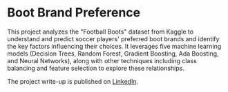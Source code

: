 # Boot Brand Preference
This project analyzes the "Football Boots" dataset  from Kaggle to understand and predict soccer players' preferred boot brands and identify the key factors influencing their choices.
It leverages five machine learning models (Decision Trees, Random Forest, Gradient Boosting, Ada Boosting, and Neural Networks), along with other techniques including class balancing and feature selection to explore these relationships.

The project write-up is published on [LinkedIn](https://www.linkedin.com/in/gaelmotahernandez/details/projects/1731117948171/single-media-viewer/?profileId=ACoAAD0sr1oBRU-g7rHenPy0sFhxgU6vSvExSdU).
